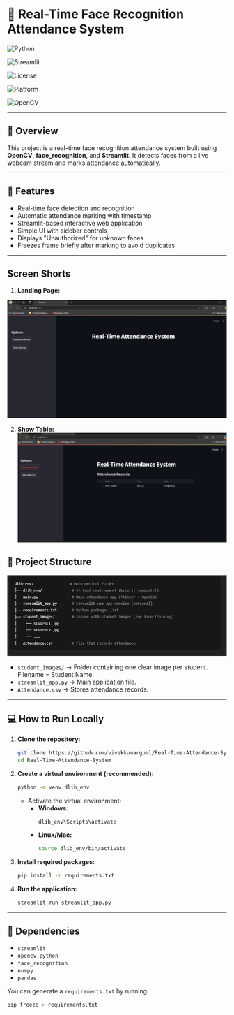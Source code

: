 # 🎯 Real-Time Face Recognition Attendance System

![Python](https://img.shields.io/badge/Python-3.8%2B-blue?logo=python)

![Streamlit](https://img.shields.io/badge/Built%20with-Streamlit-red?logo=streamlit)

![License](https://img.shields.io/badge/License-MIT-green)

![Platform](https://img.shields.io/badge/Platform-Windows%20%7C%20Linux-lightgrey)

![OpenCV](https://img.shields.io/badge/OpenCV-4.x-brightgreen?logo=opencv)

---

## 📸 Overview

This project is a real-time face recognition attendance system built using **OpenCV**, **face_recognition**, and **Streamlit**. It detects faces from a live webcam stream and marks attendance automatically.

---

## 🚀 Features

- Real-time face detection and recognition
- Automatic attendance marking with timestamp
- Streamlit-based interactive web application
- Simple UI with sidebar controls
- Displays "Unauthorized" for unknown faces
- Freezes frame briefly after marking to avoid duplicates

---
## Screen Shorts

1. **Landing Page:**

![Streamlit](./student_images/LandingPage.jpg)

2. **Show Table:**
![Streamlit](./student_images/ShowTable.jpg)

## 📂 Project Structure

![Streamlit](./student_images/ProjectStructure.jpg)


- `student_images/` → Folder containing one clear image per student. Filename = Student Name.
- `streamlit_app.py` → Main application file.
- `Attendance.csv` → Stores attendance records.

---

## 💻 How to Run Locally

1. **Clone the repository:**

    ```bash
    git clone https://github.com/vivekkumarguml/Real-Time-Attendance-System.git
    cd Real-Time-Attendance-System
    ```

2. **Create a virtual environment (recommended):**

    ```bash
    python -m venv dlib_env
    ```

    - Activate the virtual environment:
        - **Windows:**
            ```bash
            dlib_env\Scripts\activate
            ```
        - **Linux/Mac:**
            ```bash
            source dlib_env/bin/activate
            ```

3. **Install required packages:**

    ```bash
    pip install -r requirements.txt
    ```

4. **Run the application:**

    ```bash
    streamlit run streamlit_app.py
    ```

---

## 🧩 Dependencies

- `streamlit`
- `opencv-python`
- `face_recognition`
- `numpy`
- `pandas`

You can generate a `requirements.txt` by running:

```bash
pip freeze > requirements.txt
